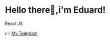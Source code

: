 # Hello there👋,i'm Eduard!  <br /> 
React JS
<!-- [![Top Langs](https://github-readme-stats.vercel.app/api/top-langs/?username=EduardKop&layout=compact&&theme=react)](https://github.com/EduardKop) -->



👉 [My Telegram](https://t.me/Eduard_Kop)




